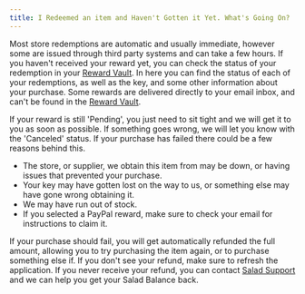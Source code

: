 ```yaml
---
title: I Redeemed an item and Haven't Gotten it Yet. What's Going On?
---
```


Most store redemptions are automatic and usually immediate, however some are issued through third party systems and can
take a few hours. If you haven't received your reward yet, you can check the status of your redemption in your
[Reward Vault](/docs/guides/using-salad/where-to-find-your-reward-redemption-code). In here you can find the status of
each of your redemptions, as well as the key, and some other information about your purchase. Some rewards are delivered
directly to your email inbox, and can't be found in the
[Reward Vault](/docs/guides/using-salad/where-to-find-your-reward-redemption-code).

If your reward is still 'Pending', you just need to sit tight and we will get it to you as soon as possible. If
something goes wrong, we will let you know with the 'Canceled' status. If your purchase has failed there could be a few
reasons behind this.

- The store, or supplier, we obtain this item from may be down, or having issues that prevented your purchase.
- Your key may have gotten lost on the way to us, or something else may have gone wrong obtaining it.
- We may have run out of stock.
- If you selected a PayPal reward, make sure to check your email for instructions to claim it.

If your purchase should fail, you will get automatically refunded the full amount, allowing you to try purchasing the
item again, or to purchase something else if. If you don't see your refund, make sure to refresh the application. If you
never receive your refund, you can contact [Salad Support](/contact) and we can help you get your Salad Balance back.
